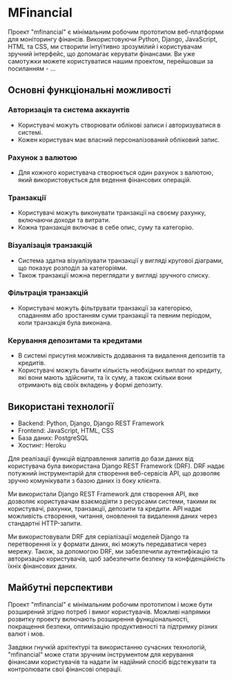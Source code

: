 # MFinancial

Проект "mfinancial" є мінімальним робочим прототипом веб-платформи для моніторингу фінансів. Використовуючи Python, Django, JavaScript, HTML та CSS, ми створили інтуїтивно зрозумілий і користувачам зручний інтерфейс, що допомагає керувати фінансами. Ви уже самотужки можете користуватися нашим проектом, перейшовши за посиланням - ...

## Основні функціональні можливості

### Авторизація та система аккаунтів

-   Користувачі можуть створювати облікові записи і авторизуватися в системі.
-   Кожен користувач має власний персоналізований обліковий запис.

### Рахунок з валютою

-   Для кожного користувача створюється один рахунок з валютою, який використовується для ведення фінансових операцій.

### Транзакції

-   Користувачі можуть виконувати транзакції на своєму рахунку, включаючи доходи та витрати.
-   Кожна транзакція включає в себе опис, суму та категорію.

### Візуалізація транзакцій

-   Система здатна візуалізувати транзакції у вигляді кругової діаграми, що показує розподіл за категоріями.
-   Також транзакції можна переглядати у вигляді зручного списку.

### Фільтрація транзакцій

-   Користувачі можуть фільтрувати транзакції за категорією, спаданням або зростанням суми транзакції та певним періодом, коли транзакція була виконана.

### Керування депозитами та кредитами

-   В системі присутня можливість додавання та видалення депозитів та кредитів.
-   Користувачі можуть бачити кількість необхідних виплат по кредиту, які вони мають здійснити, та їх суму, а також скільки вони отримають від своїх вкладень у формі депозиту.

## Використані технології

-   Backend: Python, Django, Django REST Framework
-   Frontend: JavaScript, HTML, CSS
-   База даних: PostgreSQL
-   Хостинг: Heroku

Для реалізації функцій відправлення запитів до бази даних від користувача була використана Django REST Framework (DRF). DRF надає потужний інструментарій для створення веб-сервісів API, що дозволяє зручно комунікувати з базою даних із боку клієнта.

Ми використали Django REST Framework для створення API, яке дозволяє користувачам взаємодіяти з ресурсами системи, такими як користувачі, рахунки, транзакції, депозити та кредити. API надає можливість створення, читання, оновлення та видалення даних через стандартні HTTP-запити.

Ми використовували DRF для серіалізації моделей Django та перетворення їх у формати даних, які можуть передаватися через мережу. Також, за допомогою DRF, ми забезпечили аутентифікацію та авторизацію користувачів, щоб забезпечити безпеку та конфіденційність їхніх фінансових даних.

## Майбутні перспективи

Проект "mfinancial" є мінімальним робочим прототипом і може бути розширений згідно потреб і вимог користувачів. Можливі напрямки розвитку проекту включають розширення функціональності, покращення безпеки, оптимізацію продуктивності та підтримку різних валют і мов.

Завдяки гнучкій архітектурі та використанню сучасних технологій, "mfinancial" може стати зручним інструментом для керування фінансами користувачів та надати їм надійний спосіб відстежувати та контролювати свої фінансові операції.